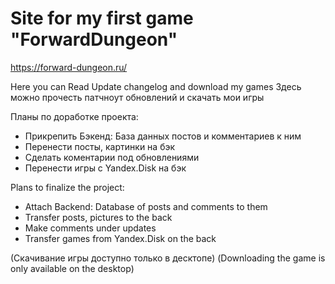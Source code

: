 # Site for my first game "ForwardDungeon"

https://forward-dungeon.ru/

Here you can Read Update changelog and download my games
Здесь можно прочесть патчноут обновлений и скачать мои игры

Планы по доработке проекта: 
* Прикрепить Бэкенд: База данных постов и комментариев к ним
* Перенести посты, картинки на бэк
* Сделать коментарии под обновлениями
* Перенести игры с Yandex.Disk на бэк
  
Plans to finalize the project: 
* Attach Backend: Database of posts and comments to them
* Transfer posts, pictures to the back
* Make comments under updates
* Transfer games from Yandex.Disk on the back

(Скачивание игры доступно только в десктопе)
(Downloading the game is only available on the desktop)
